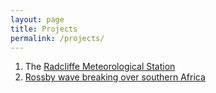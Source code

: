 ```yaml
---
layout: page
title: Projects
permalink: /projects/
---
```



1. The [Radcliffe Meteorological Station](https://charlesknight1.github.io/rms)
2. [Rossby wave breaking over southern Africa](https://charlesknight1.github.io/rossbywaves)
